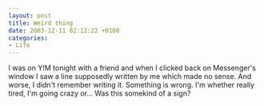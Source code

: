 ```yaml
---
layout: post
title: Weird thing
date: 2003-12-11 02:12:22 +0100
categories:
- Life
---
```

I was on Y!M tonight with a friend and when I clicked back on Messenger's window I saw a line supposedly written by me which made no sense. And worse, I didn't remember writing it. Something is wrong. I'm whether really tired, I'm going crazy or... Was this somekind of a sign?

